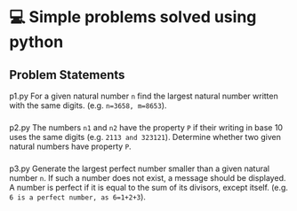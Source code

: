 
# :computer: Simple problems solved using python

## Problem Statements
p1.py  For a given natural number `n` find the largest natural number written with the same digits. (e.g. `n=3658, m=8653`).
###
p2.py The numbers `n1` and `n2` have the property `P` if their writing in base 10 uses the same digits (e.g. `2113 and 323121`). Determine whether two given natural numbers have property `P`.
###
p3.py Generate the largest perfect number smaller than a given natural number `n`. If such a number does not exist, a message should be displayed. A number is perfect if it is equal to the sum of its divisors, except itself. (e.g.  `6 is a perfect number, as 6=1+2+3`).
